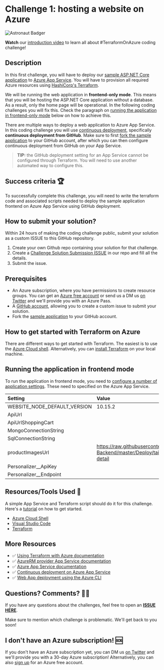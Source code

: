 # Challenge 1: hosting a website on Azure

![Astronaut Badger](../assets/Space-Badger-no-circle-smaller.jpg)

**Watch** our [introduction video]() to learn all about #TerraformOnAzure coding challenge!


## Description

In this first challenge, you will have to deploy our [sample ASP.NET Core application](https://github.com/Terraform-On-Azure-Workshop/AzureEats-Website) to [Azure App Service](https://docs.microsoft.com/en-us/azure/app-service/overview?ocid=aid3015373_ThankYou_DevComm&eventId=HashiConfTerraformonAzure_JK1-K2-hoArJ). You will have to provision all required Azure resources using [HashiCorp's Terraform](https://www.terraform.io/).

We will be running the web application in **frontend-only mode**. This means that you will be hosting the ASP.NET Core application without a database. As a result, only the home page will be operational. In the following coding challenges you will fix this. Check the paragraph on [running the application in frontend-only mode](#Running-the-application-in-frontend-mode) below on how to achieve this.

There are multiple ways to deploy a web application to Azure App Service. In this coding challenge you will use [continuous deployment](https://docs.microsoft.com/en-us/azure/app-service/deploy-continuous-deployment?ocid=aid3015373_ThankYou_DevComm&eventId=HashiConfTerraformonAzure_JK1-K2-hoArJ), specifically **continuous deployment from GitHub**. Make sure to first [fork the sample application](https://github.com/Terraform-On-Azure-Workshop/TailwindTraders-Website) to your GitHub account, after which you can then configure continuous deployment from GitHub on your App Service.

> **TIP:** the GitHub deployment setting for an App Service cannot be configured through Terraform. You will need to use another automated way to configure this.

## Success criteria 🏆

To successfully complete this challenge, you will need to write the terraform code and associated scripts needed to deploy the sample application frontend on Azure App Service using GitHub deployment.

## How to submit your solution?

Within 24 hours of making the coding challenge public, submit your solution as a custom ISSUE to this GitHub repository.

 1. Create your own Github repo containing your solution for that challenge.
 2. Create a [Challenge Solution Submission ISSUE](https://github.com/Terraform-On-Azure-Workshop/terraform-azure-hashiconf2020/issues/new/choose) in our repo and fill all the details.
 3. Submit the issue.

## Prerequisites

- An Azure subscription, where you have permissions to create resource groups. You can get an [Azure free account](https://azure.microsoft.com/en-us/free/?ocid=aid3015373_ThankYou_DevComm&eventId=HashiConfTerraformonAzure_JK1-K2-hoArJ) or send us a DM us [on Twitter](https://twitter.com/msdev_nl) and we'll provide you with an Azure Pass.
- A [GitHub account](https://github.com/), allowing you to create a custom issue to submit your solution. 
- Fork the [sample application](https://github.com/Terraform-On-Azure-Workshop/AzureEats-Website) to your GitHub account.

## How to get started with Terraform on Azure

There are different ways to get started with Terraform. The easiest is to use the [Azure Cloud shell](https://docs.microsoft.com/en-us/azure/developer/terraform/getting-started-cloud-shell?ocid=aid3015373_ThankYou_DevComm&eventId=HashiConfTerraformonAzure_JK1-K2-hoArJ). Alternatively, you can [install Terraform](https://learn.hashicorp.com/terraform/getting-started/install#install-terraform) on your local machine.


## Running the application in frontend mode

To run the application in frontend mode, you need to [configure a number of application settings](https://docs.microsoft.com/en-us/azure/app-service/configure-common?ocid=aid3015373_ThankYou_DevComm&eventId=HashiConfTerraformonAzure_JK1-K2-hoArJ). These need to specified on the Azure App Service.

| Setting | Value |
| :------ | :---- |
| WEBSITE_NODE_DEFAULT_VERSION | 10.15.2 |
| ApiUrl                       |  |
| ApiUrlShoppingCart           |  |
| MongoConnectionString        |  |
| SqlConnectionString          |  |
| productImagesUrl             | https://raw.githubusercontent.com/microsoft/TailwindTraders-Backend/master/Deploy/tailwindtraders-images/product-detail |
| Personalizer__ApiKey         |  |
| Personalizer__Endpoint       |  |


## Resources/Tools Used 🚀

A simple App Service and Terraform script should do it for this challenge. Here's a [tutorial](https://docs.microsoft.com/en-us/azure/developer/terraform/provision-infrastructure-using-azure-deployment-slots?ocid=aid3015373_ThankYou_DevComm&eventId=HashiConfTerraformonAzure_JK1-K2-hoArJ) on how to get started.

* [Azure Cloud Shell](https://shell.azure.com?ocid=aid3015373_ThankYou_DevComm&eventId=HashiConfTerraformonAzure_JK1-K2-hoArJ)
* [Visual Studio Code](https://code.visualstudio.com?ocid=aid3015373_ThankYou_DevComm&eventId=HashiConfTerraformonAzure_JK1-K2-hoArJ)
* [Terraform](https://www.terraform.io/)

## More Resources

* ✅ [Using Terraform with Azure documentation](https://docs.microsoft.com/en-us/azure/developer/terraform/overview?ocid=aid3015373_ThankYou_DevComm&eventId=HashiConfTerraformonAzure_JK1-K2-hoArJ)
* ✅ [AzureRM provider App Service documentation](https://www.terraform.io/docs/providers/azurerm/r/app_service.html?ocid=aid3015373_ThankYou_DevComm&eventId=HashiConfTerraformonAzure_JK1-K2-hoArJ)
* ✅ [Azure App Service documentation](https://docs.microsoft.com/en-us/azure/app-service/app-service-web-get-started-dotnet?ocid=aid3015373_ThankYou_DevComm&eventId=HashiConfTerraformonAzure_JK1-K2-hoArJ)
* ✅ [Continuous deployment on Azure App Service](https://docs.microsoft.com/en-us/azure/app-service/deploy-continuous-deployment?ocid=aid3015373_ThankYou_DevComm&eventId=HashiConfTerraformonAzure_JK1-K2-hoArJ)
* ✅ [Web App deployment using the Azure CLI](https://docs.microsoft.com/en-us/cli/azure/webapp/deployment/source?view=azure-cli-latest?ocid=aid3015373_ThankYou_DevComm&eventId=HashiConfTerraformonAzure_JK1-K2-hoArJ)


## Questions? Comments? 🙋‍♀️

If you have any questions about the challenges, feel free to open an **[ISSUE HERE](https://github.com/Terraform-On-Azure-Workshop/terraform-azure-hashiconf2020/issues)**.

Make sure to mention which challenge is problematic. We'll get back to you soon!

## I don't have an Azure subscription! 🆘

If you don't have an Azure subscription yet, you can DM us [on Twitter](https://twitter.com/msdev_nl) and we'll provide you with a 30-day Azure subscription! Alternatively, you can also [sign up](https://azure.microsoft.com/en-us/free/) for an Azure free account.
